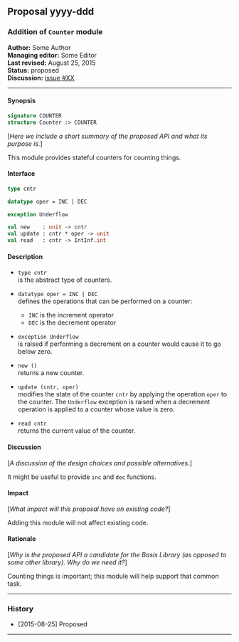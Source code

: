 ## Proposal yyyy-ddd
### Addition of `Counter` module

**Author:** Some Author<br/>
**Managing editor:** Some Editor<br/>
**Last revised:** August 25, 2015<br/>
**Status:** proposed<br/>
**Discussion:** [issue #XX](https://github.com/SMLFamily/BasisLibrary/issues/XX)<br/>

***

#### Synopsis
```sml
signature COUNTER
structure Counter :> COUNTER
```

\[_Here we include a short summary of the proposed API and what its purpose is._]

This module provides stateful counters for counting things.

#### Interface

```sml
type cntr

datatype oper = INC | DEC

exception Underflow

val new    : unit -> cntr
val update : cntr * oper -> unit
val read   : cntr -> IntInf.int
```

#### Description

* `type cntr`<br/>
is the abstract type of counters.

* `datatype oper = INC | DEC`<br/>
  defines the operations that can be performed on a counter:
  * `INC` is the increment operator
  * `DEC` is the decrement operator

* `exception Underflow`<br/>
is raised if performing a decrement on a counter would cause it to go below zero.

* `new ()`<br/>
returns a new counter.

* `update (cntr, oper)`<br/>
modifies the state of the counter `cntr` by applying the operation `oper` to the counter.
The `Underflow` exception is raised when a decrement operation is applied to a counter
whose value is zero.

* `read cntr`<br/>
returns the current value of the counter.

#### Discussion

\[_A discussion of the design choices and possible alternatives._]

It might be useful to provide `inc` and `dec` functions.

#### Impact

\[_What impact will this proposal have on existing code?_]

Adding this module will not affect existing code.

#### Rationale

\[_Why is the proposed API a candidate for the Basis Library (as opposed to some other
library).  Why do we need it?_]

Counting things is important; this module will help support that common task.

***

### History

* [2015-08-25] Proposed

***
